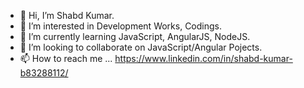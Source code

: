 - 👋 Hi, I’m Shabd Kumar.
- 👀 I’m interested in Development Works, Codings.
- 🌱 I’m currently learning JavaScript, AngularJS, NodeJS.
- 💞️ I’m looking to collaborate on JavaScript/Angular Pojects.
- 📫 How to reach me ... https://www.linkedin.com/in/shabd-kumar-b83288112/

<!---
ShabdKumar/ShabdKumar is a ✨ special ✨ repository because its `README.md` (this file) appears on your GitHub profile.
You can click the Preview link to take a look at your changes.
--->
